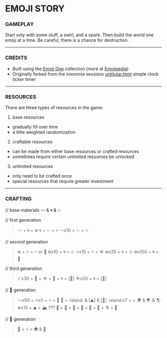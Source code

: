 # EMOJI STORY

### GAMEPLAY

Start only with some stuff, a swirl, and a spark. Then build the world one emoji at a time. Be careful, there is a chance for destruction.

---

### CREDITS

- Built using the [Emoji One](http://emojione.com/) collection (more at [Emojipedia](http://emojipedia.org/emoji-one/))
- Originally forked from the insomnia sessions [untitular.html](https://gist.github.com/shuuki/8f5db01e786fecdbc904) simple clock ticker timer

---

### RESOURCES

There are three types of resources in the game:

1. base resources
  - gradually fill over time
  - a little weighted randomization
2. craftable resources
  - can be made from either base resources or crafted resources
  - sometimes require certain unlimited resources be unlocked
3. unlimited resources
  - only need to be crafted once
  - special resources that require greater investment

---

### CRAFTING

// base materials
:wavy_dash: & :cyclone: & :boom: 

// first generation
> :wavy_dash: + :cyclone: = :snowflake:
> :cyclone: + :boom: = :zap:
> :wavy_dash:x10 + :boom: = :fire: 

// second generation
> :snowflake: + :zap: = :sweat_drops: or :dash:
> :snowflake:x10 + :cyclone: = :comet:
> :fire:x15 + :zap: = :sunny:
> :snowflake:x20 + :cyclone: = :snowman:
> :snowflake:x100 + :cyclone: =  :new_moon_with_face:

// third generation
> :comet:x30 + :dash: + :sunny: + :new_moon_with_face: + :cyclone: = [:sunrise:]
> :sunny:x20 + :cyclone: = [:milky_way:]

// :sunrise: generation
> :wavy_dash:x50 + :fire:x5 + :zap: = :volcano:
> :volcano: = :island: & [:mountain:] & [:sunrise_over_mountains:]
> :island:x7 + = :earth_africa: & :earth_asia: &  :earth_americas:
> :snowflake:x10 + :mountain: = :mountain_snow:
??? :sunrise_over_mountains: + :chestnut: > :seedling: > :ear_of_rice: + :knife: > :rice: + :alembic: > :sake:

// :milky_way: generation
> :rocket: + :zap: = :alien: & :space_invader:

